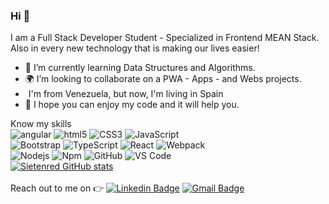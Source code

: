### Hi :wave:

I am a Full Stack Developer Student - Specialized in Frontend MEAN Stack. Also in every new technology that is making our lives easier!
- 🧩 I’m currently learning Data Structures and Algorithms.
- 🌍 I’m looking to collaborate on a PWA - Apps - and Webs projects.
-  <img src="https://icons.iconarchive.com/icons/custom-icon-design/round-world-flags/48/Venezuela-icon.png" width="1"/>     I'm from Venezuela, but now, I'm living in Spain  <img src="https://icons.iconarchive.com/icons/custom-icon-design/round-world-flags/48/Spain-icon.png" width="15"/>
- 🚀 I hope you can enjoy my code and it will help you.


Know my skills 
<br>
<img alt="angular" src="https://img.shields.io/badge/-Angular-DD0031?style=flat-square&logo=angular&logoColor=white" />
<img alt="html5" src="https://img.shields.io/badge/-HTML5-E34F26?style=flat-square&logo=html5&logoColor=white" />
![CSS3](https://img.shields.io/badge/-CSS3-%231572B6?style=flat-square&logo=css3)
![JavaScript](https://img.shields.io/badge/-JavaScript-%23F7DF1C?style=flat-square&logo=javascript&logoColor=000000&labelColor=%23F7DF1C&color=%23FFCE5A)
<br>
![Bootstrap](https://img.shields.io/badge/-Bootstrap-563D7C?style=flat-square&logo=Bootstrap)
<img alt="TypeScript" src="https://img.shields.io/badge/-TypeScript-007ACC?style=flat-square&logo=typescript&logoColor=white" />
<img alt="React" src="https://img.shields.io/badge/-React-45b8d8?style=flat-square&logo=react&logoColor=white" />
<img alt="Webpack" src="https://img.shields.io/badge/-Webpack-8DD6F9?style=flat-square&logo=webpack&logoColor=white" /> 
<br>
![Nodejs](https://img.shields.io/badge/-Nodejs-339933?style=flat-square&logo=Node.js&logoColor=ffffff)
![Npm](https://img.shields.io/badge/-npm-CB3837?style=flat-square&logo=npm)
![GitHub](https://img.shields.io/badge/-GitHub-181717?style=flat-square&logo=github)
![VS Code](http://img.shields.io/badge/-VS%20Code-007ACC?style=flat-square&logo=visual-studio-code&logoColor=ffffff)
<br>
[![Sietenred GitHub stats](https://github-readme-stats.vercel.app/api?username=sietenred)](https://github.com/anuraghazra/github-readme-stats)
<br>
<br>
Reach out to me on :point_right: [![Linkedin Badge](https://img.shields.io/badge/-Linkedin-4169E1?style=flat-square&logo=Linkedin&logoColor=white&&link=https://www.linkedin.com/in/fabianchirino/)](https://www.linkedin.com/in/fabianchirino/)
[![Gmail Badge](https://img.shields.io/badge/-Gmail-c14438?style=flat-square&logo=Gmail&logoColor=white&link=mailto:rvividha@gmail.com)](mailto:sietenred@gmail.com)

